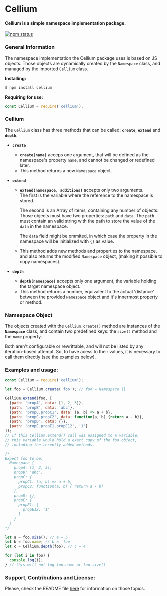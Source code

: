 # Cellium  

#### Cellium is a simple namespace implementation package.

[![npm status](https://img.shields.io/npm/v/cellium)](https://www.npmjs.org/package/cellium)

### General Information
The namespace implementation the Cellium package uses is based on JS objects.
Those objects are dynamically created by the ```Namespace``` class, and managed by the imported ```Cellium``` class.

**Installing:**
```bash
$ npm install cellium
```

**Requiring for use:**
``` javascript
const Cellium = require('cellium');
```

### Cellium
The ```Cellium``` class has three methods that can be called: **```create```**,  **```extend```** and **```depth```**.

+ **```create```**
   +  **```create(name)```** acceps one argument, that will be defined as the namespace's property ```name```, and cannot be changed or redefined later.
   + This method returns a new ```Namespace``` object.

+ **```extend```**   
  +  **```extend(namespace, additions)```** accepts only two arguments.    
The first is the variable where the reference to the namespace is stored.  

     The second is an Array of items, containing any number of objects. Those objects must have two properties: ```path``` and ```data```. The ```path``` must contain an valid string with the path to store the value of the ```data``` in the namespace.
  
     The ```data``` field might be ommited, in which case the property in the namespace will be initialized with ```{}``` as value.   
   + This method adds new methods and properties to the namespace, and also returns the modified ```Namespace``` object, (making it possible to copy namespaces).

+ **```depth```**   
   + **```depth(namespace)```** accepts only one argument, the variable holding the target namespace object.   
   + This method returns a number, equivalent to the actual 'distance' between the provided ```Namespace``` object and it's innermost property or method.

### Namespace Object
The objects created with the ```Cellium.create()``` method are instances of the **```Namespace```** class, and contain two predefined keys: the ```size()``` method and the ```name``` property.  

Both aren't configurable or rewrittable, and will not be listed by any iteration-based attempt. So, to have acess to their values, it is necessary to call them directly (see the examples below).

### Examples and usage:
``` javascript
const Cellium = require('cellium');

let foo = Cellium.create('foo'); // foo = Namespace {}

Cellium.extend(foo, [
  {path: 'propA', data: [1, 2, 3]},
  {path: 'propB', data: 'abc'},
  {path: 'propC.propC1', data: (a, b) => a + b},
  {path: 'propC.propC2', data: function(a, b) {return a - b}},
  {path: 'propD', data: {}},
  {path: 'propE.propE1.propE12', '1'}
]); 
// If this Cellium.extend() call was assigned to a variable, 
// this variable would hold a exact copy of the foo object, 
// including the recently added methods.

/*
Expect foo to be:
  Namespace {
    propA: [1, 2, 3],
    propB: 'abc',
    propC: {
      propC1: (a, b) => a + b,
      propC2: function(a, b) { return a - b}
    },
    propD: {},
    propE: {
      propE1: {
        propE12: '1'
      }
    }
  }
*/

let a = foo.size(); // a = 5
let b = foo.name; // b = 'foo'
let c = Cellium.depth(foo); // c = 4

for (let i in foo) {
  console.log(i);
} // this will not log foo.name or foo.size()

```

### Support, Contributions and License:

Please, check the README file [here](https://github.com/Tom-L-M/cellium/blob/main/README.md) for information on those topics.
